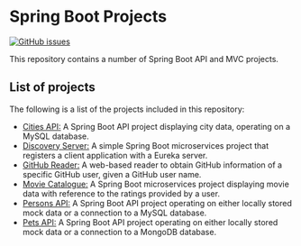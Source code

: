 # Spring Boot Projects
[![GitHub issues](https://img.shields.io/github/issues/Carla-de-Beer/Spring-Boot-Projects.svg?style=flat-square)](https://github.com/Carla-de-Beer/Spring-Boot-Projects/issues)

This repository contains a number of Spring Boot API and MVC projects.

## List of projects

The following is a list of the projects included in this repository:

* [Cities API:](https://github.com/Carla-de-Beer/Spring-Boot-Projects/tree/master/Cities%20API) A Spring Boot API project displaying city data, operating on a MySQL database.
* [Discovery Server:](https://github.com/Carla-de-Beer/Spring-Boot-Projects/tree/master/Discovery%20Server) A simple Spring Boot microservices project that registers a client application with a Eureka server.
* [GitHub Reader:](https://github.com/Carla-de-Beer/Spring-Boot-Projects/tree/master/GitHub%20Reader) A web-based reader to obtain GitHub information of a specific GitHub user, given a GitHub user name.
* [Movie Catalogue:](https://github.com/Carla-de-Beer/Spring-Boot-Projects/tree/master/Movie%20Catalogue) A Spring Boot microservices project displaying movie data with reference to the ratings provided by a user.
* [Persons API:](https://github.com/Carla-de-Beer/Spring-Boot-Projects/tree/master/Persons%20API) A Spring Boot API project operating on either locally stored mock data or a connection to a MySQL database.
* [Pets API:](https://github.com/Carla-de-Beer/Spring-Boot-Projects/tree/master/Pets%20API) A Spring Boot API project operating on either locally stored mock data or a connection to a MongoDB database.
